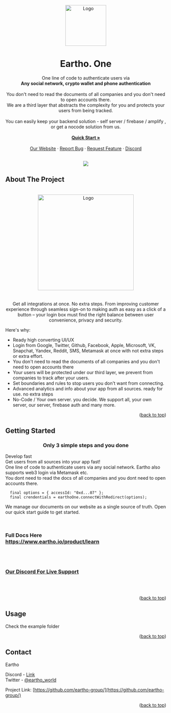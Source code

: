 <div id="top"></div>
<br />
<div align="center">
  <a href="https://eartho.io">
    <img src="https://assets-global.website-files.com/62a0d30728e5142d9f2704f3/65a0eaf1302b155052b99cce_Group%2059211%20(1)-p-500.png" alt="Logo" width="128" height="128">
  </a>

  <h1 align="center">Eartho. One</h1>

  <p align="center">
    One line of code to authenticate users via<br /><b>Any social network, crypto wallet and phone authentication</b><br /><br />
You don't need to read the documents of all companies and you don't need to open accounts there.<br />
We are a third layer that abstracts the complexity for you and protects your users from being tracked.<br /><br />
You can easily keep your backend solution - self server / firebase / amplify , or get a nocode solution from us.<br /><br />
    <a href="https://www.eartho.io/product/learn"><strong>Quick Start »</strong></a>
    <br />
    <br />
    <a href="https://eartho.io">Our Website</a>
    ·
    <a href="https://github.com/eartho-group/one-client-react/issues">Report Bug</a>
    ·
    <a href="https://github.com/eartho-group/one-client-react/issues">Request Feature</a>
    ·
    <a href="https://discord.gg/5QbuTNTG2q">Discord</a>
  </p>
 <br />
<img src="https://user-images.githubusercontent.com/99670283/177643618-21ef51cd-3ed1-4ed0-a75e-f5cb948a8f13.png">
</div>

<!-- ABOUT THE PROJECT -->

## About The Project

<p align="center">
<br />
    <img src="https://user-images.githubusercontent.com/99670283/178576414-ac74ae1f-c072-4ea2-81e4-a0b758d5256d.gif" alt="Logo" height="300" />
<br /><br /><br />
Get all integrations at once. No extra steps.
From improving customer experience through seamless sign-on to making auth as easy as a click of a button – your login box must find the right balance between user convenience, privacy and security.

Here's why:

- Ready high converting UI/UX
- Login from Google, Twitter, Github, Facebook, Apple, Microsoft, VK, Snapchat, Yandex, Reddit, SMS, Metamask at once with not extra steps or
  extra effort.
- You don't need to read the documents of all companies and you don't need to open accounts there
- Your users will be protected under our third layer, we prevent from companies to track after your
  users.
- Set boundaries and rules to stop users you don't want from connecting.
- Advanced analytics and info about your app from all sources. ready for use. no extra steps
- No-Code / Your own server. you decide. We support all, your own server, our server, firebase auth
  and many more.

<p align="right">(<a href="#top">back to top</a>)</p>

<!-- GETTING STARTED -->

## Getting Started

<h3 align="center">Only 3 simple steps and you done</h3>
<p align="center">

Develop fast<br />
Get users from all sources into your app fast!<br />
One line of code to authenticate users via any social network. Eartho also supports web3 login via Metamask etc.<br />
You dont need to read the docs of all companies and you dont need to open accounts there. <br />

```
  final options = { accessId: "0xd...07" };
  final crendentials = earthoOne.connectWithRedirect(options);
```

We manage our documents on our website as a single source of truth. Open our quick start guide to
get started.

<br /> 
<h3>Full Docs Here<br /> 
<a href="https://www.eartho.io/product/learn"> 
https://www.eartho.io/product/learn
</a></h3>
<br /> <br />
<h3>
<a href="https://discord.gg/5QbuTNTG2q"> 
Our Discord For Live Support
</a></h3>
</p>
<br /> <br />

<p align="right">(<a href="#top">back to top</a>)</p>

<!-- USAGE EXAMPLES -->

## Usage

Check the example folder

<p align="right">(<a href="#top">back to top</a>)</p>

<!-- CONTACT -->

## Contact

Eartho<br />

Discord - [Link](https://discord.gg/5QbuTNTG2q)<br />
Twitter - [@eartho_world](https://twitter.com/eartho_world)<br />

Project Link: [https://github.com/eartho-group/](https://github.com/eartho-group/)

<p align="right">(<a href="#top">back to top</a>)</p>
